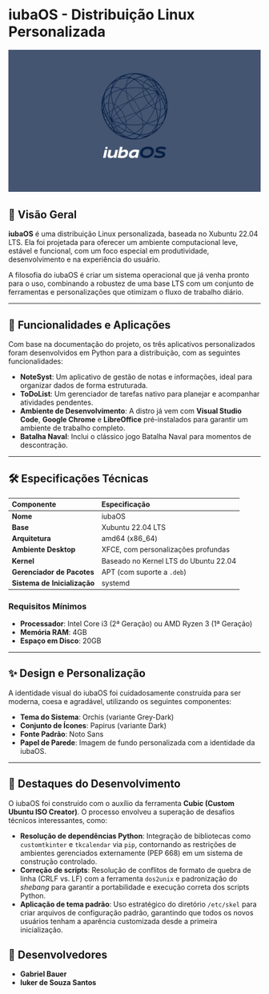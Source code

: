 # iubaOS - Distribuição Linux Personalizada

![Logo do iubaOS](./assets/iubaOS.jpg)

## 🐧 Visão Geral

**iubaOS** é uma distribuição Linux personalizada, baseada no Xubuntu 22.04 LTS. Ela foi projetada para oferecer um ambiente computacional leve, estável e funcional, com um foco especial em produtividade, desenvolvimento e na experiência do usuário.

A filosofia do iubaOS é criar um sistema operacional que já venha pronto para o uso, combinando a robustez de uma base LTS com um conjunto de ferramentas e personalizações que otimizam o fluxo de trabalho diário.

---

## 🎯 Funcionalidades e Aplicações

Com base na documentação do projeto, os três aplicativos personalizados foram desenvolvidos em Python para a distribuição, com as seguintes funcionalidades:

* **NoteSyst**: Um aplicativo de gestão de notas e informações, ideal para organizar dados de forma estruturada.
* **ToDoList**: Um gerenciador de tarefas nativo para planejar e acompanhar atividades pendentes.
* **Ambiente de Desenvolvimento**: A distro já vem com **Visual Studio Code**, **Google Chrome** e **LibreOffice** pré-instalados para garantir um ambiente de trabalho completo.
* **Batalha Naval**: Inclui o clássico jogo Batalha Naval para momentos de descontração.

---

## 🛠️ Especificações Técnicas

| Componente          | Especificação                               |
| :------------------ | :------------------------------------------ |
| **Nome** | iubaOS                                      |
| **Base** | Xubuntu 22.04 LTS                           |
| **Arquitetura** | amd64 (x86_64)                              |
| **Ambiente Desktop**| XFCE, com personalizações profundas         |
| **Kernel** | Baseado no Kernel LTS do Ubuntu 22.04       |
| **Gerenciador de Pacotes** | APT (com suporte a `.deb`)             |
| **Sistema de Inicialização**| systemd                             |

### Requisitos Mínimos
* **Processador**: Intel Core i3 (2ª Geração) ou AMD Ryzen 3 (1ª Geração)
* **Memória RAM**: 4GB
* **Espaço em Disco**: 20GB

---

## ✨ Design e Personalização

A identidade visual do iubaOS foi cuidadosamente construída para ser moderna, coesa e agradável, utilizando os seguintes componentes:

* **Tema do Sistema**: Orchis (variante Grey-Dark)
* **Conjunto de Ícones**: Papirus (variante Dark)
* **Fonte Padrão**: Noto Sans
* **Papel de Parede**: Imagem de fundo personalizada com a identidade da iubaOS.

---

## 🔧 Destaques do Desenvolvimento

O iubaOS foi construído com o auxílio da ferramenta **Cubic (Custom Ubuntu ISO Creator)**. O processo envolveu a superação de desafios técnicos interessantes, como:

* **Resolução de dependências Python**: Integração de bibliotecas como `customtkinter` e `tkcalendar` via `pip`, contornando as restrições de ambientes gerenciados externamente (PEP 668) em um sistema de construção controlado.
* **Correção de scripts**: Resolução de conflitos de formato de quebra de linha (CRLF vs. LF) com a ferramenta `dos2unix` e padronização do *shebang* para garantir a portabilidade e execução correta dos scripts Python.
* **Aplicação de tema padrão**: Uso estratégico do diretório `/etc/skel` para criar arquivos de configuração padrão, garantindo que todos os novos usuários tenham a aparência customizada desde a primeira inicialização.

## 👥 Desenvolvedores

* **Gabriel Bauer**
* **Iuker de Souza Santos**
